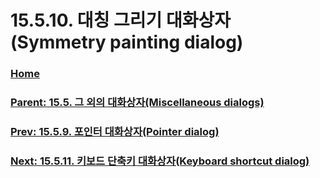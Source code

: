 # 15.5.10. 대칭 그리기 대화상자(Symmetry painting dialog)

### [Home](./00-home.md)
### [Parent: 15.5. 그 외의 대화상자(Miscellaneous dialogs)](./15-05-00-miscellaneous-dialogs.md)
### [Prev: 15.5.9. 포인터 대화상자(Pointer dialog)](./15-05-09-pointer-dialog.md)
### [Next: 15.5.11. 키보드 단축키 대화상자(Keyboard shortcut dialog)](./15-05-11-keyboard-shortcut-dialog.md)
